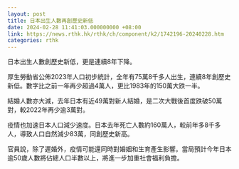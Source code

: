 ```yaml
---
layout: post
title: 日本出生人數再創歷史新低
date: 2024-02-28 11:41:03.000000000 +08:00
link: https://news.rthk.hk/rthk/ch/component/k2/1742196-20240228.htm
categories: rthk
---
```


日本出生人數創歷史新低，更是連續8年下降。

厚生勞動省公佈2023年人口初步統計，全年有75萬8千多人出生，連續8年創歷史新低。數字比之前一年再少超過4萬人，更比1983年的150萬大跌一半。

結婚人數亦大減，去年日本有近49萬對新人結婚，是二次大戰後首度跌破50萬對，較2022年再少逾3萬對。

疫情也加速日本人口減少速度。日本去年死亡人數約160萬人，較前年多8千多人，導致人口自然減少83萬，同創歷史新高。

官員說，除了遲婚外，疫情可能還同時對婚姻和生育產生影響。當局預計今年日本逾50歲人數將佔總人口半數以上，將進一步加重社會福利負擔。
